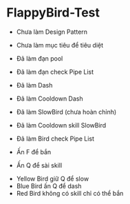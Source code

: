 # FlappyBird-Test

- Chưa làm Design Pattern
- Chưa làm mục tiêu để tiêu diệt
- Đã làm đạn pool
- Đã làm đạn check Pipe List
- Đã làm Dash
- Đã làm Cooldown Dash
- Đã làm SlowBird (chưa hoàn chỉnh)
- Đã làm Cooldown skill SlowBird
- Đã làm Bird check Pipe List


- Ấn F để bắn
- Ấn Q để sài skill
 + Yellow Bird giữ Q để slow
 + Blue Bird ấn Q để dash
 + Red Bird không có skill chỉ có thể bắn
